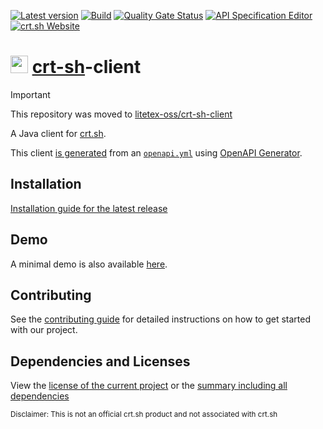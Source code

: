 [![Latest version](https://img.shields.io/maven-central/v/net.litetex/crt-sh-client?logo=apache%20maven)](https://mvnrepository.com/artifact/net.litetex/crt-sh-client)
[![Build](https://img.shields.io/github/actions/workflow/status/litetex/crt-sh-client/checkBuild.yml?branch=dev)](https://github.com/litetex/crt-sh-client/actions/workflows/checkBuild.yml?query=branch%3Adev)
[![Quality Gate Status](https://sonarcloud.io/api/project_badges/measure?project=litetex_crt-sh-client&metric=alert_status)](https://sonarcloud.io/dashboard?id=litetex_crt-sh-client)
[![API Specification Editor](https://img.shields.io/badge/API--Spec-Editor-85ea2d?logo=swagger)](https://editor.swagger.io/?url=https://raw.githubusercontent.com/litetex/crt-sh-client/dev/openapi/openapi.yml)
[![crt.sh Website](https://img.shields.io/website?up_color=00b373&url=https%3A%2F%2Fcrt.sh&label=crt.sh%20Website)](https://crt.sh)

# <img src="https://crt.sh/favicon.ico" height="28" /> [crt-sh](https://crt.sh)-client

> [!IMPORTANT]  
> This repository was moved to [litetex-oss/crt-sh-client](https://github.com/litetex-oss/crt-sh-client)

A Java client for [crt.sh](https://crt.sh).

This client [is generated](./crt-sh-client/pom.xml) from an [``openapi.yml``](./openapi/openapi.yml) using [OpenAPI Generator](https://openapi-generator.tech/).

## Installation
[Installation guide for the latest release](https://github.com/litetex/crt-sh-client/releases/latest#Installation)

## Demo
A minimal demo is also available [here](./crt-sh-client-demo/src/main/java/net/litetex/Application.java).

## Contributing
See the [contributing guide](./CONTRIBUTING.md) for detailed instructions on how to get started with our project.

## Dependencies and Licenses
View the [license of the current project](LICENSE) or the [summary including all dependencies](https://litetex.github.io/crt-sh-client/dependencies/)

<sub>Disclaimer: This is not an official crt.sh product and not associated with crt.sh</sub>
